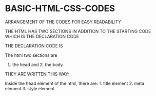 # BASIC-HTML-CSS-CODES
ARRANGEMENT OF THE CODES FOR EASY READABILITY

THE HTML HAS TWO SECTIONS IN ADDITION TO THE STARTING CODE WHICH IS THE DECLARATION CODE

THE DECLARATION CODE IS <!DOCTYPE html>

The html two sections are
1. the head and 2. the body.

THEY ARE WRITTEN THIS WAY:
<html>
  <head>
  </head>
  <body>
  </body>
  </html>
  Inside the head element of the html, there are:
  1. title element
  2. meta element
  3. style element
